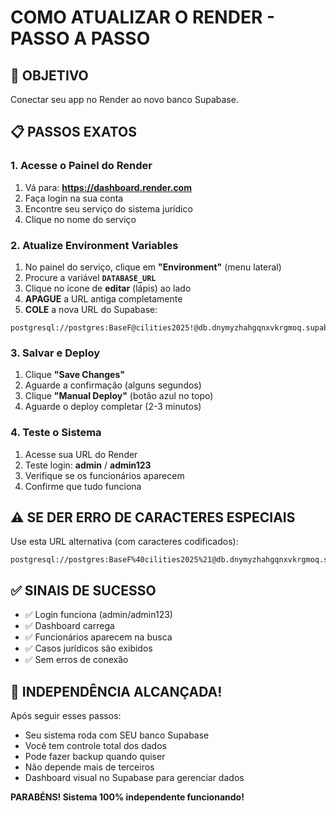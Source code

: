# COMO ATUALIZAR O RENDER - PASSO A PASSO

## 🎯 OBJETIVO
Conectar seu app no Render ao novo banco Supabase.

## 📋 PASSOS EXATOS

### 1. Acesse o Painel do Render
1. Vá para: **https://dashboard.render.com**
2. Faça login na sua conta
3. Encontre seu serviço do sistema jurídico
4. Clique no nome do serviço

### 2. Atualize Environment Variables
1. No painel do serviço, clique em **"Environment"** (menu lateral)
2. Procure a variável **`DATABASE_URL`**
3. Clique no ícone de **editar** (lápis) ao lado
4. **APAGUE** a URL antiga completamente
5. **COLE** a nova URL do Supabase:

```
postgresql://postgres:BaseF@cilities2025!@db.dnymyzhahgqnxvkrgmoq.supabase.co:5432/postgres
```

### 3. Salvar e Deploy
1. Clique **"Save Changes"**
2. Aguarde a confirmação (alguns segundos)
3. Clique **"Manual Deploy"** (botão azul no topo)
4. Aguarde o deploy completar (2-3 minutos)

### 4. Teste o Sistema
1. Acesse sua URL do Render
2. Teste login: **admin** / **admin123**
3. Verifique se os funcionários aparecem
4. Confirme que tudo funciona

## ⚠️ SE DER ERRO DE CARACTERES ESPECIAIS

Use esta URL alternativa (com caracteres codificados):
```
postgresql://postgres:BaseF%40cilities2025%21@db.dnymyzhahgqnxvkrgmoq.supabase.co:5432/postgres
```

## ✅ SINAIS DE SUCESSO

- ✅ Login funciona (admin/admin123)
- ✅ Dashboard carrega
- ✅ Funcionários aparecem na busca
- ✅ Casos jurídicos são exibidos
- ✅ Sem erros de conexão

## 🎉 INDEPENDÊNCIA ALCANÇADA!

Após seguir esses passos:
- Seu sistema roda com SEU banco Supabase
- Você tem controle total dos dados
- Pode fazer backup quando quiser
- Não depende mais de terceiros
- Dashboard visual no Supabase para gerenciar dados

**PARABÉNS! Sistema 100% independente funcionando!**